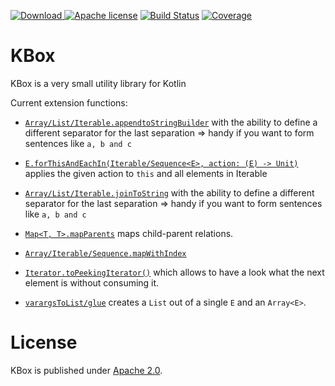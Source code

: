[![Download](https://api.bintray.com/packages/robstoll/tutteli-jars/kbox/images/download.svg) ](https://bintray.com/robstoll/tutteli-jars/kbox/_latestVersion)
[![Apache license](https://img.shields.io/badge/license-Apache%202.0-brightgreen.svg)](http://opensource.org/licenses/Apache2.0)
[![Build Status](https://travis-ci.org/robstoll/kbox.svg?tree=v0.5.0)](https://travis-ci.org/robstoll/kbox)
[![Coverage](https://codecov.io/github/robstoll/kbox/coverage.svg?tree=v0.5.0)](https://codecov.io/github/robstoll/kbox?tree=v0.5.0)

# KBox
KBox is a very small utility library for Kotlin

Current extension functions:
- [`Array/List/Iterable.appendtoStringBuilder`](https://github.com/robstoll/kbox/tree/v0.5.0/src/main/kotlin/ch/tutteli/kbox/appendToString.kt#L37)
    with the ability to define a different separator for the last separation
    => handy if you want to form sentences like `a, b and c`
    
- [`E.forThisAndEachIn(Iterable/Sequence<E>, action: (E) -> Unit)`](https://github.com/robstoll/kbox/tree/v0.5.0/src/main/kotlin/ch/tutteli/kbox/forThisAndForEach.kt#L6)
  applies the given action to `this` and all elements in Iterable
  
- [`Array/List/Iterable.joinToString`](https://github.com/robstoll/kbox/tree/v0.5.0/src/main/kotlin/ch/tutteli/kbox/joinToString.kt#L31)
  with the ability to define a different separator for the last separation
  => handy if you want to form sentences like `a, b and c`

- [`Map<T, T>.mapParents`](https://github.com/robstoll/kbox/tree/v0.5.0/src/main/kotlin/ch/tutteli/kbox/mapParents.kt#L13) 
  maps child-parent relations.
  
- [`Array/Iterable/Sequence.mapWithIndex`](https://github.com/robstoll/kbox/tree/v0.5.0/src/main/kotlin/ch/tutteli/kbox/mapWithIndex.kt#L11)
    
- [`Iterator.toPeekingIterator()`](https://github.com/robstoll/kbox/tree/v0.5.0/src/main/kotlin/ch/tutteli/kbox/PeekingIterator.kt)
  which allows to have a look what the next element is without consuming it.
  
- [`varargsToList/glue`](https://github.com/robstoll/kbox/tree/v0.5.0/src/main/kotlin/ch/tutteli/kbox/varargToList.kt#L11)
  creates a `List` out of a single `E` and an `Array<E>`.
  

# License
KBox is published under [Apache 2.0](http://opensource.org/licenses/Apache2.0). 
    